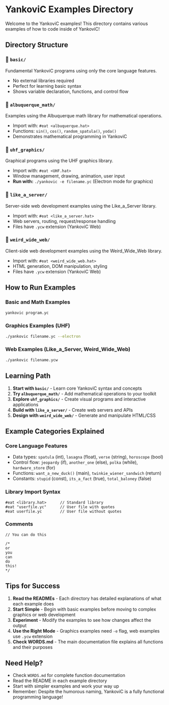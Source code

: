# YankoviC Examples Directory

Welcome to the YankoviC examples! This directory contains various examples of how to code inside of YankoviC!

## Directory Structure

### 📁 `basic/`
Fundamental YankoviC programs using only the core language features.
- No external libraries required
- Perfect for learning basic syntax
- Shows variable declaration, functions, and control flow

### 📁 `albuquerque_math/`
Examples using the Albuquerque math library for mathematical operations.
- Import with: `#eat <albuquerque.hat>`
- Functions: `sin()`, `cos()`, `random_spatula()`, `yoda()`
- Demonstrates mathematical programming in YankoviC

### 📁 `uhf_graphics/`
Graphical programs using the UHF graphics library.
- Import with: `#eat <UHF.hat>`
- Window management, drawing, animation, user input
- **Run with:** `./yankovic -e filename.yc` (Electron mode for graphics)

### 📁 `like_a_server/`
Server-side web development examples using the Like_a_Server library.
- Import with: `#eat <like_a_server.hat>`
- Web servers, routing, request/response handling
- Files have `.ycw` extension (YankoviC Web)

### 📁 `weird_wide_web/`
Client-side web development examples using the Weird_Wide_Web library.
- Import with: `#eat <weird_wide_web.hat>`
- HTML generation, DOM manipulation, styling
- Files have `.ycw` extension (YankoviC Web)

## How to Run Examples

### Basic and Math Examples
```bash
yankovic program.yc
```

### Graphics Examples (UHF)
```bash
./yankovic filename.yc --electron
```

### Web Examples (Like_a_Server, Weird_Wide_Web)
```bash
./yankovic filename.ycw
```

## Learning Path

1. **Start with `basic/`** - Learn core YankoviC syntax and concepts
2. **Try `albuquerque_math/`** - Add mathematical operations to your toolkit
3. **Explore `uhf_graphics/`** - Create visual programs and interactive applications
4. **Build with `like_a_server/`** - Create web servers and APIs
5. **Design with `weird_wide_web/`** - Generate and manipulate HTML/CSS

## Example Categories Explained

### Core Language Features
- Data types: `spatula` (int), `lasagna` (float), `verse` (string), `horoscope` (bool)
- Control flow: `jeopardy` (if), `another_one` (else), `polka` (while), `hardware_store` (for)
- Functions: `want_a_new_duck()` (main), `twinkie_wiener_sandwich` (return)
- Constants: `stupid` (const), `its_a_fact` (true), `total_baloney` (false)

### Library Import Syntax
```yankovic
#eat <library.hat>      // Standard library
#eat "userfile.yc"      // User file with quotes
#eat userfile.yc        // User file without quotes
```

### Comments
```yankovic
// You can do this

/*
or
you
can
do
this!
*/
```

## Tips for Success

1. **Read the READMEs** - Each directory has detailed explanations of what each example does
2. **Start Simple** - Begin with basic examples before moving to complex graphics or web development
3. **Experiment** - Modify the examples to see how changes affect the output
4. **Use the Right Mode** - Graphics examples need `-e` flag, web examples use `.ycw` extension
5. **Check WORDS.md** - The main documentation file explains all functions and their purposes

## Need Help?

- Check `WORDS.md` for complete function documentation
- Read the README in each example directory
- Start with simpler examples and work your way up
- Remember: Despite the humorous naming, YankoviC is a fully functional programming language!
